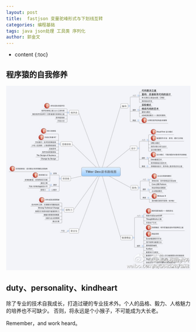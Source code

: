 ```yaml
---
layout: post
title:  fastjson 变量驼峰形式与下划线互转
categories: 编程基础
tags: java json处理 工具类 序列化
author: 郭金文
---
```

* content
{:toc}

## 程序猿的自我修养

![](/images/skeeterfly/程序员的自我修养.jpg)





## duty、personality、kindheart

  除了专业的技术自我成长，打造过硬的专业技术外。个人的品格、毅力、人格魅力的培养也不可缺少。
  否则，将永远是个小猴子，不可能成为大长老。

  Remember，and  work heard。


  
